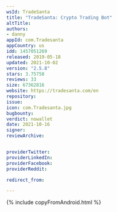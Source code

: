 ```yaml
---
wsId: TradeSanta
title: "TradeSanta: Crypto Trading Bot"
altTitle: 
authors:
- danny
appId: com.Tradesanta
appCountry: us
idd: 1457051269
released: 2019-05-18
updated: 2021-10-02
version: "2.5.8"
stars: 3.75758
reviews: 33
size: 67362816
website: https://tradesanta.com/en
repository: 
issue: 
icon: com.Tradesanta.jpg
bugbounty: 
verdict: nowallet
date: 2021-10-16
signer: 
reviewArchive:


providerTwitter: 
providerLinkedIn: 
providerFacebook: 
providerReddit: 

redirect_from:

---
```


{% include copyFromAndroid.html %}

